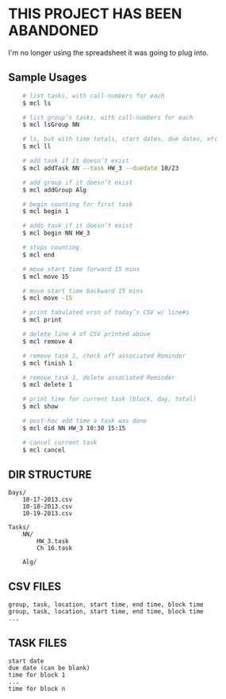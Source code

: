 THIS PROJECT HAS BEEN ABANDONED
===============================

I'm no longer using the spreadsheet it was going to plug into.

Sample Usages
-------------

```bash
    # list tasks, with call-numbers for each
    $ mcl ls

    # list group’s tasks, with call-numbers for each
    $ mcl lsGroup NN

    # ls, but with time totals, start dates, due dates, etc
    $ mcl ll

    # add task if it doesn’t exist
    $ mcl addTask NN --task HW_3 --duedate 10/23

    # add group if it doesn’t exist
    $ mcl addGroup Alg

    # begin counting for first task
    $ mcl begin 1

    # adds task if it doesn’t exist
    $ mcl begin NN HW_3

    # stops counting
    $ mcl end

    # move start time forward 15 mins
    $ mcl move 15

    # move start time backward 15 mins
    $ mcl move -15

    # print tabulated vrsn of today’s CSV w/ line#s
    $ mcl print

    # delete line 4 of CSV printed above
    $ mcl remove 4

    # remove task 1, check off associated Reminder
    $ mcl finish 1

    # remove task 1, delete associated Reminder
    $ mcl delete 1

    # print time for current task (block, day, total)
    $ mcl show

    # post-hoc add time a task was done
    $ mcl did NN HW_3 10:30 15:15

    # cancel current task
    $ mcl cancel
```


DIR STRUCTURE
-------------
```
Days/
    10-17-2013.csv
    10-18-2013.csv
    10-19-2013.csv

Tasks/
    NN/
        HW_3.task
        Ch 16.task

    Alg/
```

CSV FILES
---------
```
group, task, location, start time, end time, block time
group, task, location, start time, end time, block time
...
```

TASK FILES
----------
```
start date
due date (can be blank)
time for block 1
...
time for block n
```

